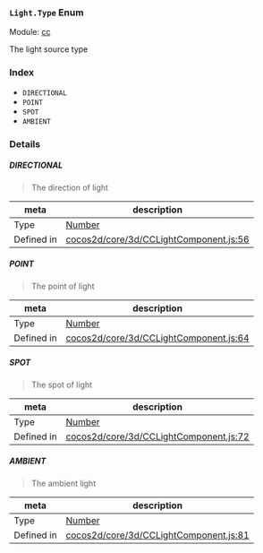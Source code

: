 ### `Light.Type` Enum



Module: [cc](../modules/cc.md)


The light source type


### Index
  - `DIRECTIONAL`
  - `POINT`
  - `SPOT`
  - `AMBIENT`

### Details


##### DIRECTIONAL

> The direction of light

| meta | description |
|------|-------------|
| Type | <a href="https://developer.mozilla.org/en/JavaScript/Reference/Global_Objects/Number" class="crosslink external" target="_blank">Number</a> |
| Defined in | [cocos2d/core/3d/CCLightComponent.js:56](https://github.com/cocos-creator/engine/blob/98967f5e8c458e65203b56f900ee34c8ea836e72/cocos2d/core/3d/CCLightComponent.js#L56) |



##### POINT

> The point of light

| meta | description |
|------|-------------|
| Type | <a href="https://developer.mozilla.org/en/JavaScript/Reference/Global_Objects/Number" class="crosslink external" target="_blank">Number</a> |
| Defined in | [cocos2d/core/3d/CCLightComponent.js:64](https://github.com/cocos-creator/engine/blob/98967f5e8c458e65203b56f900ee34c8ea836e72/cocos2d/core/3d/CCLightComponent.js#L64) |



##### SPOT

> The spot of light

| meta | description |
|------|-------------|
| Type | <a href="https://developer.mozilla.org/en/JavaScript/Reference/Global_Objects/Number" class="crosslink external" target="_blank">Number</a> |
| Defined in | [cocos2d/core/3d/CCLightComponent.js:72](https://github.com/cocos-creator/engine/blob/98967f5e8c458e65203b56f900ee34c8ea836e72/cocos2d/core/3d/CCLightComponent.js#L72) |



##### AMBIENT

> The ambient light

| meta | description |
|------|-------------|
| Type | <a href="https://developer.mozilla.org/en/JavaScript/Reference/Global_Objects/Number" class="crosslink external" target="_blank">Number</a> |
| Defined in | [cocos2d/core/3d/CCLightComponent.js:81](https://github.com/cocos-creator/engine/blob/98967f5e8c458e65203b56f900ee34c8ea836e72/cocos2d/core/3d/CCLightComponent.js#L81) |


